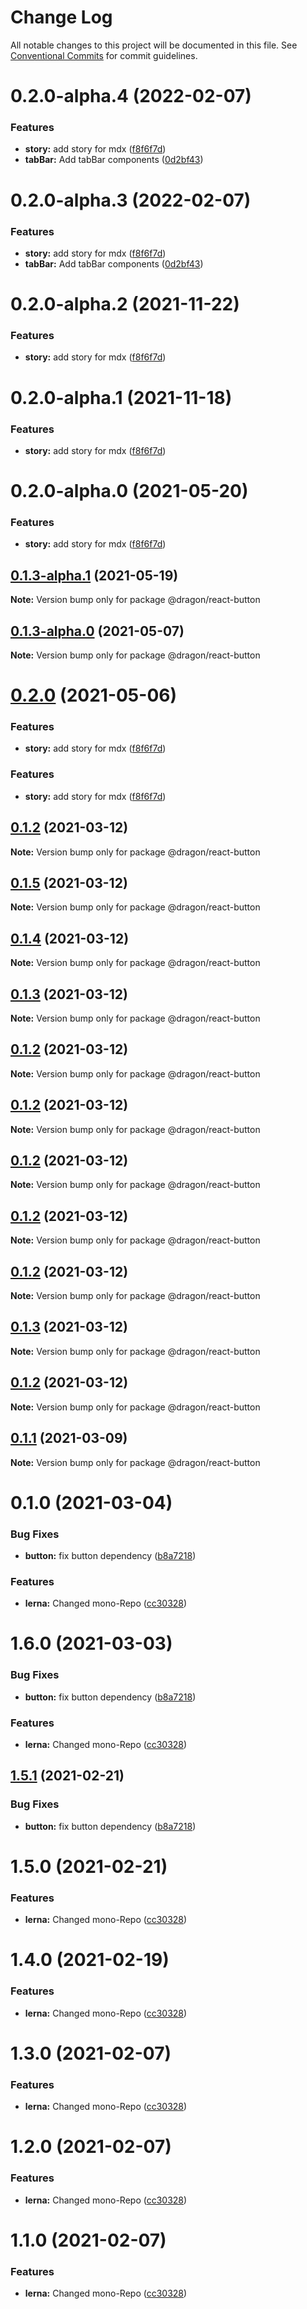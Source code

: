 # Change Log

All notable changes to this project will be documented in this file.
See [Conventional Commits](https://conventionalcommits.org) for commit guidelines.

# 0.2.0-alpha.4 (2022-02-07)


### Features

* **story:** add story for mdx ([f8f6f7d](https://gitlab.fftech.info/dragon/consumer-web/dragon-react-box/commit/f8f6f7d97f6c05ba8272c68070657a9d4f96938c))
* **tabBar:** Add tabBar components ([0d2bf43](https://gitlab.fftech.info/dragon/consumer-web/dragon-react-box/commit/0d2bf4386d9fcaf35fdb10bef9d960cfe8ae34a9))





# 0.2.0-alpha.3 (2022-02-07)


### Features

* **story:** add story for mdx ([f8f6f7d](https://gitlab.fftech.info/dragon/consumer-web/dragon-react-box/commit/f8f6f7d97f6c05ba8272c68070657a9d4f96938c))
* **tabBar:** Add tabBar components ([0d2bf43](https://gitlab.fftech.info/dragon/consumer-web/dragon-react-box/commit/0d2bf4386d9fcaf35fdb10bef9d960cfe8ae34a9))





# 0.2.0-alpha.2 (2021-11-22)


### Features

* **story:** add story for mdx ([f8f6f7d](https://gitlab.fftech.info/dragon/consumer-web/dragon-react-box/commit/f8f6f7d97f6c05ba8272c68070657a9d4f96938c))





# 0.2.0-alpha.1 (2021-11-18)


### Features

* **story:** add story for mdx ([f8f6f7d](https://gitlab.fftech.info/dragon/consumer-web/dragon-react-box/commit/f8f6f7d97f6c05ba8272c68070657a9d4f96938c))





# 0.2.0-alpha.0 (2021-05-20)


### Features

* **story:** add story for mdx ([f8f6f7d](https://gitlab.fftech.info/dragon/consumer-web/dragon-react-box/commit/f8f6f7d97f6c05ba8272c68070657a9d4f96938c))





## [0.1.3-alpha.1](https://gitlab.fftech.info/dragon/consumer-web/dragon-react-box/compare/@dragon/react-button@0.2.0...@dragon/react-button@0.1.3-alpha.1) (2021-05-19)

**Note:** Version bump only for package @dragon/react-button





## [0.1.3-alpha.0](https://gitlab.fftech.info/dragon/consumer-web/dragon-react-box/compare/@dragon/react-button@0.2.0...@dragon/react-button@0.1.3-alpha.0) (2021-05-07)

**Note:** Version bump only for package @dragon/react-button





# [0.2.0](https://gitlab.fftech.info/dragon/consumer-web/dragon-react-box/compare/@dragon/react-button@0.1.2...@dragon/react-button@0.2.0) (2021-05-06)


### Features

* **story:** add story for mdx ([f8f6f7d](https://gitlab.fftech.info/dragon/consumer-web/dragon-react-box/commit/f8f6f7d97f6c05ba8272c68070657a9d4f96938c))





### Features

-   **story:** add story for mdx ([f8f6f7d](https://gitlab.fftech.info/dragon/consumer-web/dragon-react-box/commit/f8f6f7d97f6c05ba8272c68070657a9d4f96938c))

## [0.1.2](https://gitlab.fftech.info/dragon/consumer-web/dragon-react-box/compare/@dragon/react-button@0.1.5...@dragon/react-button@0.1.2) (2021-03-12)

**Note:** Version bump only for package @dragon/react-button

## [0.1.5](https://gitlab.fftech.info/dragon/consumer-web/dragon-react-box/compare/@dragon/react-button@0.1.4...@dragon/react-button@0.1.5) (2021-03-12)

**Note:** Version bump only for package @dragon/react-button

## [0.1.4](https://gitlab.fftech.info/dragon/consumer-web/dragon-react-box/compare/@dragon/react-button@0.1.3...@dragon/react-button@0.1.4) (2021-03-12)

**Note:** Version bump only for package @dragon/react-button

## [0.1.3](https://gitlab.fftech.info/dragon/consumer-web/dragon-react-box/compare/@dragon/react-button@0.1.2...@dragon/react-button@0.1.3) (2021-03-12)

**Note:** Version bump only for package @dragon/react-button

## [0.1.2](https://gitlab.fftech.info/dragon/consumer-web/dragon-react-box/compare/@dragon/react-button@0.1.1...@dragon/react-button@0.1.2) (2021-03-12)

**Note:** Version bump only for package @dragon/react-button

## [0.1.2](https://gitlab.fftech.info/dragon/consumer-web/dragon-react-box/compare/@dragon/react-button@0.1.1...@dragon/react-button@0.1.2) (2021-03-12)

**Note:** Version bump only for package @dragon/react-button

## [0.1.2](https://gitlab.fftech.info/dragon/consumer-web/dragon-react-box/compare/@dragon/react-button@0.1.1...@dragon/react-button@0.1.2) (2021-03-12)

**Note:** Version bump only for package @dragon/react-button

## [0.1.2](https://gitlab.fftech.info/dragon/consumer-web/dragon-react-box/compare/@dragon/react-button@0.1.3...@dragon/react-button@0.1.2) (2021-03-12)

**Note:** Version bump only for package @dragon/react-button

## [0.1.2](https://gitlab.fftech.info/dragon/consumer-web/dragon-react-box/compare/@dragon/react-button@0.1.3...@dragon/react-button@0.1.2) (2021-03-12)

**Note:** Version bump only for package @dragon/react-button

## [0.1.3](https://gitlab.fftech.info/dragon/consumer-web/dragon-react-box/compare/@dragon/react-button@0.1.2...@dragon/react-button@0.1.3) (2021-03-12)

**Note:** Version bump only for package @dragon/react-button

## [0.1.2](https://gitlab.fftech.info/dragon/consumer-web/dragon-react-box/compare/@dragon/react-button@0.1.1...@dragon/react-button@0.1.2) (2021-03-12)

**Note:** Version bump only for package @dragon/react-button

## [0.1.1](https://gitlab.fftech.info/dragon/consumer-web/dragon-react-box/compare/@dragon/react-button@0.1.0...@dragon/react-button@0.1.1) (2021-03-09)

**Note:** Version bump only for package @dragon/react-button

# 0.1.0 (2021-03-04)

### Bug Fixes

-   **button:** fix button dependency ([b8a7218](https://gitlab.fftech.info/dragon/consumer-web/dragon-react-box/commit/b8a7218d7098680f90a6b0393a30ec5a52037507))

### Features

-   **lerna:** Changed mono-Repo ([cc30328](https://gitlab.fftech.info/dragon/consumer-web/dragon-react-box/commit/cc303285c7574b8f92f6c107ae06d155ad14b490))

# 1.6.0 (2021-03-03)

### Bug Fixes

-   **button:** fix button dependency ([b8a7218](https://gitlab.fftech.info/dragon/consumer-web/dragon-react-box/commit/b8a7218d7098680f90a6b0393a30ec5a52037507))

### Features

-   **lerna:** Changed mono-Repo ([cc30328](https://gitlab.fftech.info/dragon/consumer-web/dragon-react-box/commit/cc303285c7574b8f92f6c107ae06d155ad14b490))

## [1.5.1](https://gitlab.fftech.info/dragon/consumer-web/dragon-react-box/compare/@ff-dragon/button@1.5.0...@ff-dragon/button@1.5.1) (2021-02-21)

### Bug Fixes

-   **button:** fix button dependency ([b8a7218](https://gitlab.fftech.info/dragon/consumer-web/dragon-react-box/commit/b8a7218d7098680f90a6b0393a30ec5a52037507))

# 1.5.0 (2021-02-21)

### Features

-   **lerna:** Changed mono-Repo ([cc30328](https://gitlab.fftech.info/dragon/consumer-web/dragon-react-box/commit/cc303285c7574b8f92f6c107ae06d155ad14b490))

# 1.4.0 (2021-02-19)

### Features

-   **lerna:** Changed mono-Repo ([cc30328](https://gitlab.fftech.info/dragon/consumer-web/dragon-react-box/commit/cc303285c7574b8f92f6c107ae06d155ad14b490))

# 1.3.0 (2021-02-07)

### Features

-   **lerna:** Changed mono-Repo ([cc30328](https://gitlab.fftech.info/dragon/consumer-web/dragon-react-box/commit/cc303285c7574b8f92f6c107ae06d155ad14b490))

# 1.2.0 (2021-02-07)

### Features

-   **lerna:** Changed mono-Repo ([cc30328](https://gitlab.fftech.info/dragon/consumer-web/dragon-react-box/commit/cc303285c7574b8f92f6c107ae06d155ad14b490))

# 1.1.0 (2021-02-07)

### Features

-   **lerna:** Changed mono-Repo ([cc30328](https://gitlab.fftech.info/dragon/consumer-web/dragon-react-box/commit/cc303285c7574b8f92f6c107ae06d155ad14b490))
